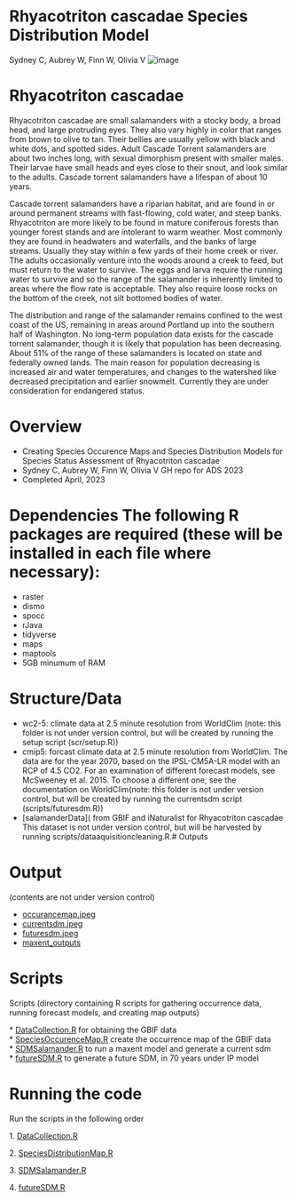 # Rhyacotriton cascadae Species Distribution Model

Sydney C, Aubrey W, Finn W, Olivia V
![image](https://user-images.githubusercontent.com/122934743/231263920-2b519bf9-daa4-4c7c-810b-18198fc6d7a3.png)

# Rhyacotriton cascadae

  Rhyacotriton cascadae are small salamanders with a stocky body, a broad head, and large protruding eyes. They also vary highly in color that ranges from brown to olive to tan. Their bellies are usually yellow with black and white dots, and spotted sides. Adult Cascade Torrent salamanders are about two inches long, with sexual dimorphism present with smaller males.  Their larvae have small heads and eyes close to their snout, and look similar to the adults. Cascade torrent salamanders have a lifespan of about 10 years.

  Cascade torrent salamanders have a riparian habitat, and are found in or around permanent streams with fast-flowing, cold water, and steep banks. Rhyacotriton are more likely to be found in mature coniferous forests than younger forest stands and are intolerant to warm weather. Most commonly they are found in headwaters and waterfalls, and the banks of large streams. Usually they stay within a few yards of their home creek or river. The adults occasionally venture into the woods around a creek to feed, but must return to the water to survive. The eggs and larva require the running water to survive and so the range of the salamander is inherently limited to areas where the flow rate is acceptable. They also require loose rocks on the bottom of the creek, not silt bottomed bodies of water.

  The distribution and range of the salamander remains confined to the west coast of the US, remaining in areas around Portland up into the southern half of Washington. No long-term population data exists for the cascade torrent salamander, though it is likely that population has been decreasing. About 51% of the range of these salamanders is located on state and federally owned lands. The main reason for population decreasing is increased air and water temperatures, and changes to the watershed like decreased precipitation and earlier snowmelt. Currently they are under consideration for endangered status.

# Overview

-   Creating Species Occurence Maps and Species Distribution Models for Species Status Assessment of Rhyacotriton cascadae
-   Sydney C, Aubrey W, Finn W, Olivia V GH repo for ADS 2023
-   Completed April, 2023 

# Dependencies The following R packages are required (these will be installed in each file where necessary):
-   raster
-   dismo
-   spocc
-   rJava
-   tidyverse
-   maps
-   maptools 
-  5GB minumum of RAM


# Structure/Data
-   wc2-5: climate data at 2.5 minute resolution from WorldClim (note: this folder is not under version control, but will be created by running the setup script (scr/setup.R))
-   cmip5: forcast climate data at 2.5 minute resolution from WorldClim. The data are for the year 2070, based on the IPSL-CM5A-LR model with an RCP of 4.5 CO2. For an examination of different forecast models, see McSweeney et al. 2015. To choose a different one, see the documentation on WorldClim(note: this folder is not under version control, but will be created by running the currentsdm script (scripts/futuresdm.R))
-   [salamanderData]( from GBIF and iNaturalist for Rhyacotriton cascadae This dataset is not under version control, but will be harvested by running scripts/dataaquisitioncleaning.R.# Outputs

# Output 

(contents are not under version control)
- [occurancemap.jpeg](https://github.com/BiodiversityDataScienceCorp/2023_Group_4/blob/main/output/salamanderOccurrence.jpg)
- [currentsdm.jpeg](https://github.com/BiodiversityDataScienceCorp/2023_Group_4/blob/main/output/salamanderSDMCurrent.jpg)
- [futuresdm.jpeg](https://github.com/BiodiversityDataScienceCorp/2023_Group_4/blob/main/output/salamanderSDMFuture.jpg)
- [maxent_outputs](output)

# Scripts

Scripts (directory containing R scripts for gathering occurrence data, running forecast models, and creating map outputs)

\* [DataCollection.R](https://github.com/BiodiversityDataScienceCorp/2023_Group_4/blob/main/src/DataCollection.R) for obtaining the GBIF data\
\* [SpeciesOccurenceMap.R](https://github.com/BiodiversityDataScienceCorp/2023_Group_4/blob/main/output/salamanderOccurrence.jpg) create the occurrence map of the GBIF data\
\* [SDMSalamander.R](https://github.com/BiodiversityDataScienceCorp/2023_Group_4/blob/main/src/SDMSalamander.R) to run a maxent model and generate a current sdm\
\* [futureSDM.R](https://github.com/BiodiversityDataScienceCorp/2023_Group_4/blob/main/src/futureSDM.R) to generate a future SDM, in 70 years under IP model

# Running the code

Run the scripts in the following order

1\. [DataCollection.R](https://github.com/BiodiversityDataScienceCorp/2023_Group_4/blob/main/src/DataCollection.R)

2\. [SpeciesDistributionMap.R](https://github.com/BiodiversityDataScienceCorp/2023_Group_4/blob/main/src/SpeciesDistributionMap.R)

3\. [SDMSalamander.R](https://github.com/BiodiversityDataScienceCorp/2023_Group_4/blob/main/src/SDMSalamander.R)

4\. [futureSDM.R](https://github.com/BiodiversityDataScienceCorp/2023_Group_4/blob/main/src/futureSDM.R)
